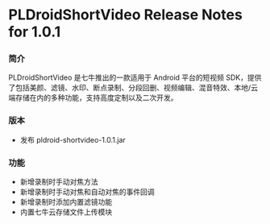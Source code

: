 # PLDroidShortVideo Release Notes for 1.0.1

### 简介
PLDroidShortVideo 是七牛推出的一款适用于 Android 平台的短视频 SDK，提供了包括美颜、滤镜、水印、断点录制、分段回删、视频编辑、混音特效、本地/云端存储在内的多种功能，支持高度定制以及二次开发。

### 版本
* 发布 pldroid-shortvideo-1.0.1.jar

### 功能
* 新增录制时手动对焦方法
* 新增录制时手动对焦和自动对焦的事件回调
* 新增录制时添加内置滤镜功能
* 内置七牛云存储文件上传模块